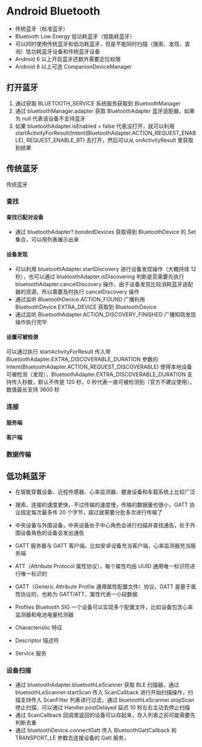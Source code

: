 # Android Bluetooth
- 传统蓝牙（标准蓝牙）
- Bluetooth Low Energy 低功耗蓝牙（低能耗蓝牙）
- 可以同时使用传统蓝牙和低功耗蓝牙，但是不能同时扫描（搜索、发现、查询）低功耗蓝牙设备和传统蓝牙设备
- Android 6 以上开启蓝牙还额外需要定位权限
- Android 8 以上可选 CompanionDeviceManager 


## 打开蓝牙
1. 通过获取 BLUETOOTH_SERVICE 系统服务获取到 BluetoothManager
2. 通过 bluetoothManager.adapter 获取 BluetoothAdapter 蓝牙适配器，如果为 null 代表该设备不支持蓝牙
3. 如果 bluetoothAdapter.isEnabled = false 代表没打开，就可以利用 startActivityForResult(Intent(BluetoothAdapter.ACTION_REQUEST_ENABLE), REQUEST_ENABLE_BT) 去打开，然后可以从 onActivityResult 里获取到结果


## 传统蓝牙
传统蓝牙

### 查找
#### 查找已配对设备
- 通过 bluetoothAdapter?.bondedDevices 获取得到 BluetoothDevice 的 Set 集合，可以用列表展示出来

#### 设备发现
- 可以利用 bluetoothAdapter.startDiscovery 进行设备发现操作（大概持续 12 秒），也可以通过 bluetoothAdapter.isDiscovering 判断是否需要先执行 bluetoothAdapter.cancelDiscovery 操作，由于设备发现比较消耗蓝牙适配器的资源，所以需要及时执行 cancelDiscovery 操作 
- 通过监听 BluetoothDevice.ACTION_FOUND 广播利用 BluetoothDevice.EXTRA_DEVICE 获取到 BluetoothDevice
- 通过监听 BluetoothAdapter.ACTION_DISCOVERY_FINISHED 广播知晓发现操作执行完毕

#### 设置可被检测
可以通过执行 startActivityForResult 传入带 BluetoothAdapter.EXTRA_DISCOVERABLE_DURATION 参数的 Intent(BluetoothAdapter.ACTION_REQUEST_DISCOVERABLE) 使得本地设备可被检测（发现），BluetoothAdapter.EXTRA_DISCOVERABLE_DURATION 支持传入秒数，默认不传是 120 秒，0 秒代表一直可被检测到（官方不建议使用），数值最长支持 3600 秒

### 连接
#### 服务端

#### 客户端

### 数据传输



## 低功耗蓝牙
- 在智能穿戴设备、近程传感器、心率监测器、健身设备和车载系统上比较广泛
- 搜索、连接的速度更快，不过传输的速度慢，传输的数据量也很小，GATT 协议规定每次最多传 20 个字节，超过就需要分批多次进行传输了
- 中央设备与外围设备，中央设备处于中心角色会进行扫描并查找通告，处于外围设备角色的设备会发出通告
- GATT 服务器与 GATT 客户端，比如安卓设备充当客户端，心率监测器充当服务端

- ATT（Attribute Protocol 属性协议），每个属性均由 UUID 通用唯一标识符进行唯一标识的
- GATT（Generic Attribute Profile 通用属性配置文件）协议，GATT 是基于属性协议的，也称为 GATT/ATT，属性代表一小段数据
- Profiles Bluetooth SIG 一个设备可以实现多个配置文件，比如设备包含心率监测器和电池电量检测器
- Characteristic 特征
- Descriptor 描述符
- Service 服务


### 设备扫描
- 通过 bluetoothAdapter.bluetoothLeScanner 获取 BLE 扫描器，通过 bluetoothLeScanner.startScan 传入 ScanCallback 进行开始扫描操作，扫描支持传入 ScanFilter 列表进行过滤，通过 bluetoothLeScanner.stopScan 停止扫描，可以通过 Handler.postDelayed 延迟 10 秒左右主动去停止扫描
- 通过 ScanCallback 回调里返回的设备可以存起来，存入列表之前可能需要先判断去重
- 通过 bluetoothDevice.connectGatt 传入 BluetoothGattCallback  和 TRANSPORT_LE 参数去连接设备的 Gatt 服务，
